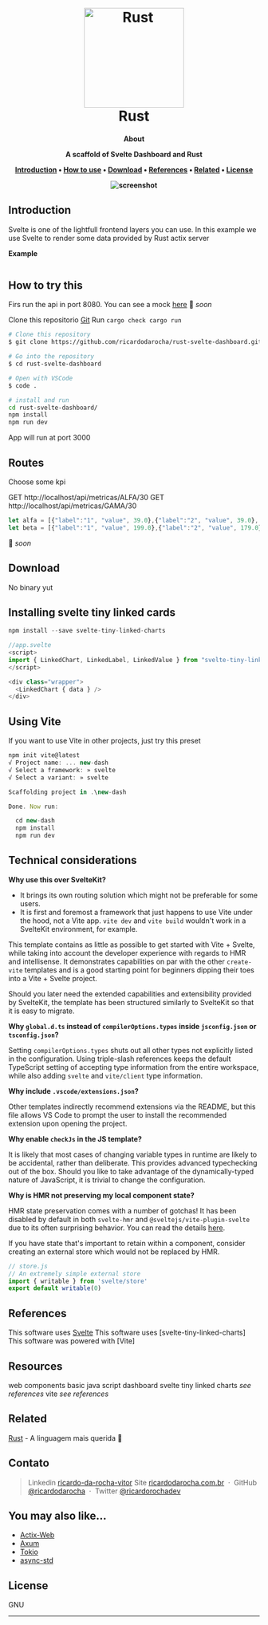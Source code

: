 
<h1 align="center">
  <br>
  <a href="http://www.ricardodarocha.com.br"><img src="https://styles.redditmedia.com/t5_2s7lj/styles/communityIcon_pjg3ktzyju771.png" alt="Rust" width="200"></a>
  <br>
  Rust
  <br>
</h1>

<h4 align="center">About  </p>
A scaffold of Svelte Dashboard and Rust



<p align="center">
  <a href="#introdução">Introduction</a> •
  <a href="#como-usar">How to use</a> •
  <a href="#download">Download</a> •
  <a href="#credits">References</a> •
  <a href="#related">Related</a> •
  <a href="#license">License</a>
</p>

![screenshot](img/screenshot.gif)

## Introduction

Svelte is one of the lightfull frontend layers you can use. In this example we use Svelte to render some data provided by Rust actix server

**Example**
```rust


```

## How to try this

Firs run the api in port 8080.
You can see a mock [here]() 🚧 _soon_

Clone this repositorio [Git](https://github.com/ricardodarocha/rust-svelte-dashboard.git) 
Run `cargo check cargo run`

```bash
# Clone this repository
$ git clone https://github.com/ricardodarocha/rust-svelte-dashboard.git

# Go into the repository
$ cd rust-svelte-dashboard

# Open with VSCode
$ code .

# install and run
cd rust-svelte-dashboard/
npm install
npm run dev
```

App will run at port 3000

## Routes

Choose some kpi

GET http://localhost/api/metricas/ALFA/30
GET http://localhost/api/metricas/GAMA/30

```js
let alfa = [{"label":"1", "value", 39.0},{"label":"2", "value", 39.0},...,{"label":"30", "value", 37.0}]
let beta = [{"label":"1", "value", 199.0},{"label":"2", "value", 179.0},...,{"label":"30", "value", 201.0}]
```
🚧 _soon_

## Download

No binary yut

## Installing svelte tiny linked cards

```js
npm install --save svelte-tiny-linked-charts

//app.svelte
<script>
import { LinkedChart, LinkedLabel, LinkedValue } from "svelte-tiny-linked-charts"
</script>

<div class="wrapper">
  <LinkedChart { data } />
</div>
```

## Using Vite

If you want to use Vite in other projects, just try this preset

```js
npm init vite@latest
√ Project name: ... new-dash
√ Select a framework: » svelte
√ Select a variant: » svelte

Scaffolding project in .\new-dash

Done. Now run:

  cd new-dash
  npm install
  npm run dev
```
## Technical considerations

**Why use this over SvelteKit?**

- It brings its own routing solution which might not be preferable for some users.
- It is first and foremost a framework that just happens to use Vite under the hood, not a Vite app.
  `vite dev` and `vite build` wouldn't work in a SvelteKit environment, for example.

This template contains as little as possible to get started with Vite + Svelte, while taking into account the developer experience with regards to HMR and intellisense. It demonstrates capabilities on par with the other `create-vite` templates and is a good starting point for beginners dipping their toes into a Vite + Svelte project.

Should you later need the extended capabilities and extensibility provided by SvelteKit, the template has been structured similarly to SvelteKit so that it is easy to migrate.

**Why `global.d.ts` instead of `compilerOptions.types` inside `jsconfig.json` or `tsconfig.json`?**

Setting `compilerOptions.types` shuts out all other types not explicitly listed in the configuration. Using triple-slash references keeps the default TypeScript setting of accepting type information from the entire workspace, while also adding `svelte` and `vite/client` type information.

**Why include `.vscode/extensions.json`?**

Other templates indirectly recommend extensions via the README, but this file allows VS Code to prompt the user to install the recommended extension upon opening the project.

**Why enable `checkJs` in the JS template?**

It is likely that most cases of changing variable types in runtime are likely to be accidental, rather than deliberate. This provides advanced typechecking out of the box. Should you like to take advantage of the dynamically-typed nature of JavaScript, it is trivial to change the configuration.

**Why is HMR not preserving my local component state?**

HMR state preservation comes with a number of gotchas! It has been disabled by default in both `svelte-hmr` and `@sveltejs/vite-plugin-svelte` due to its often surprising behavior. You can read the details [here](https://github.com/rixo/svelte-hmr#svelte-hmr).

If you have state that's important to retain within a component, consider creating an external store which would not be replaced by HMR.

```js
// store.js
// An extremely simple external store
import { writable } from 'svelte/store'
export default writable(0)
```


## References

This software uses [Svelte]()
This software uses [svelte-tiny-linked-charts]
This software was powered with [Vite]

## Resources

web components
basic java script
dashboard
svelte tiny linked charts _see references_
vite _see references_ 

## Related

[Rust](https://www.rust-lang.org/pt-BR) - A linguagem mais querida 🦀

## Contato

> Linkedin [ricardo-da-rocha-vitor](https://www.linkedin.com/in/ricardo-da-rocha-vitor-a0983932/)
> Site [ricardodarocha.com.br](https://www.ricardodarocha.com.br) &nbsp;&middot;&nbsp;
> GitHub [@ricardodarocha](https://github.com/ricardodarocha) &nbsp;&middot;&nbsp;
> Twitter [@ricardorochadev](https://twitter.com/ricardorochadev)


## You may also like...

- [Actix-Web](https://actix.rs/) 
- [Axum](https://docs.rs/axum/latest/axum/)
- [Tokio](https://github.com/tokio-rs)
- [async-std](https://async.rs/)


## License

GNU


---


